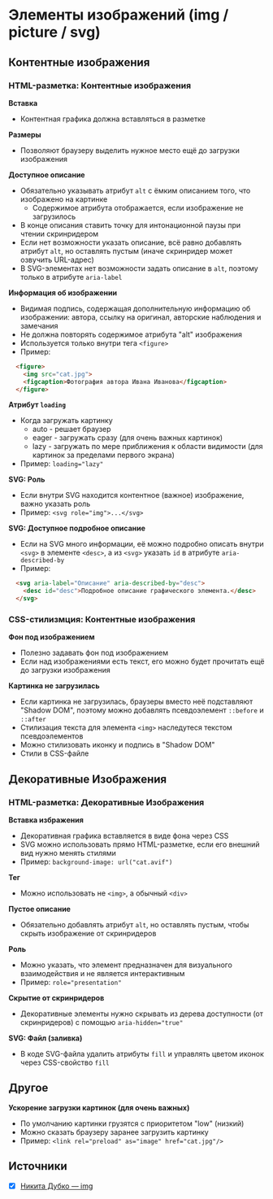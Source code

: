 # Элементы изображений (img / picture / svg)

## Контентные изображения
### HTML-разметка: Контентные изображения
**Вставка**
- Контентная графика должна вставляться в разметке

**Размеры**
- Позволяют браузеру выделить нужное место ещё до загрузки изображения

**Доступное описание**
- Обязательно указывать атрибут `alt` с ёмким описанием того, что изображено на картинке
  - Содержимое атрибута отображается, если изображение не загрузилось
- В конце описания ставить точку для интонационной паузы при чтении скринридером
- Если нет возможности указать описание, всё равно добавлять атрибут `alt`, но оставлять пустым (иначе скринридер может озвучить URL-адрес)
- В SVG-элементах нет возможности задать описание в `alt`, поэтому только в атрибуте `aria-label`

**Информация об изображении**
- Видимая подпись, содержащая дополнительную информацию об изображении: автора, ссылку на оригинал, авторские наблюдения и замечания
- Не должна повторять содержимое атрибута "alt" изображения
- Используется только внутри тега `<figure>`
- Пример:
```html
  <figure>
    <img src="cat.jpg">
    <figcaption>Фотография автора Ивана Иванова</figcaption>
  </figure>
```

**Атрибут `loading`**
- Когда загружать картинку
  - auto - решает браузер
  - eager - загружать сразу (для очень важных картинок)
  - lazy - загружать по мере приближения к области видимости (для картинок за пределами первого экрана)
- Пример: `loading="lazy"`

**SVG: Роль**
- Если внутри SVG находится контентное (важное) изображение, важно указать роль
- Пример: `<svg role="img">...</svg>`

**SVG: Доступное подробное описание**
- Если на SVG много информации, её можно подробно описать внутри `<svg>` в элементе `<desc>`, а из `<svg>` указать `id` в атрибуте `aria-described-by`
- Пример:
```html
  <svg aria-label="Описание" aria-described-by="desc">
    <desc id="desc">Подробное описание графического элемента.</desc>
  </svg>
```


### CSS-стилизмция: Контентные изображения
**Фон под изображением**
- Полезно задавать фон под изображением
- Если над изображениями есть текст, его можно будет прочитать ещё до загрузки изображения

**Картинка не загрузилась**
- Если картинка не загрузилась, браузеры вместо неё подставляют "Shadow DOM", поэтому можно добавлять псевдоэлемент `::before` и `::after`
- Стилизация текста для элемента `<img>` наследутеся текстом псевдоэлементов
- Можно стилизовать иконку и подпись в "Shadow DOM"
- Стили в CSS-файле


## Декоративные Изображения
### HTML-разметка: Декоративные Изображения
**Вставка избражения**
- Декоративная графика вставляется в виде фона через CSS
- SVG можно использовать прямо HTML-разметке, если его внешний вид нужно менять стилями
- Пример: `background-image: url("cat.avif")`

**Тег**
- Можно использовать не `<img>`, а обычный `<div>`

**Пустое описание**
- Обязательно добавлять атрибут `alt`, но оставлять пустым, чтобы скрыть изображение от скринридеров

**Роль**
- Можно указать, что элемент предназначен для визуального взаимодействия и не является интерактивным
- Пример: `role="presentation"`

**Скрытие от скринридеров**
- Декоративные элементы нужно скрывать из дерева доступности (от скринридеров) с помощью `aria-hidden="true"`

**SVG: Файл (заливка)**
- В коде SVG-файла удалить атрибуты `fill` и управлять цветом иконок через CSS-свойство `fill`


## Другое
**Ускорение загрузки картинок (для очень важных)**
- По умолчанию картинки грузятся с приоритетом "low" (низкий)
- Можно сказать браузеру заранее загрузить картинку
- Пример: `<link rel="preload" as="image" href="cat.jpg"/>`


## Источники
- [x] [Никита Дубко — img](https://www.youtube.com/watch?v=WfzKd16LplI)